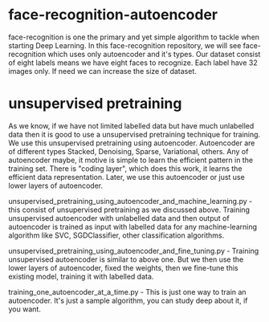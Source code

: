 # face-recognition-autoencoder  

face-recognition is one the primary and yet simple algorithm to tackle when starting Deep Learning. In this face-recognition repository, we will see face-recognition which uses only autoencoder and it's types. Our dataset consist of eight labels means we have eight faces to recognize. Each label have 32 images only. If need we can increase the size of dataset.

# unsupervised pretraining  
As we know, if we have not limited labelled data but have much unlabelled data then it is good to use a unsupervised pretraining technique for training. We use this unsupervised pretraining using autoencoder. Autoencoder are of different types Stacked, Denoising, Sparse, Variational, others. Any of autoencoder maybe, it motive is simple to learn the efficient pattern in the training set. There is "coding layer", which does this work, it learns the efficient data representation. Later, we use this autoencoder or just use lower layers of autoencoder. 

unsupervised_pretraining_using_autoencoder_and_machine_learning.py - this consist of unsupervised pretraining as we discussed above. Training unsupervised autoencoder with unlabelled data and then output of autoencoder is trained as input with labelled data for any machine-learning algorithm like SVC, SGDClassifier, other classification algorithms. 

unsupervised_pretraining_using_autoencoder_and_fine_tuning.py - Training unsupervised autoencoder is similar to above one. But we then use the lower layers of autoencoder, fixed the weights, then we fine-tune this existing model, training it with labelled data.

training_one_autoencoder_at_a_time.py - This is just one way to train an autoencoder. It's just a sample algorithm, you can study deep about it, if you want.

